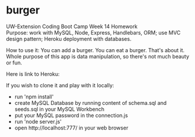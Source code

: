 # burger
UW-Extension Coding Boot Camp Week  14 Homework  
Purpose: work with MySQL, Node, Express, Handlebars, ORM; use MVC design pattern; Heroku deployment with databases.

How to use it: You can add a burger. You can eat a burger. That's about it. Whole purpose of this app is data manipulation, so there's not much beauty or fun.

Here is link to Heroku:

If you wish to clone it and play with it locally: 
* run 'npm install'
* create MySQL Database by running content of schema.sql and seeds.sql in your MySQL Workbench
* put your MySQL password in the connection.js
* run 'node server.js'
* open http://localhost:777/ in your web browser
